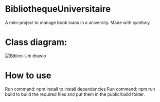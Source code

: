 # BibliothequeUniversitaire

A mini-project to manage book loans in a university.
Made with symfony

# Class diagram:

![Bibleo-Uni drawio](https://user-images.githubusercontent.com/59782633/140836939-1c83da93-9c23-46dd-a599-45a05897860d.png)

# How to use

Run command: npm install to install dependencies
Run command: npm run build to build the required files and put them in the public/build folder.

